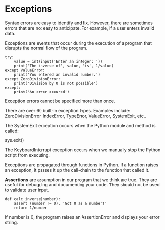 # Exceptions

Syntax errors are easy to identify and fix. However, there are sometimes errors that are not easy to anticipate. For example, if a user enters invalid data.

Exceptions are events that occur during the execution of a program that disrupts the normal flow of the program.

```
try:
	value = int(input('Enter an integer: '))
	print('The inverse of', value, 'is', 1/value)
except ValueError:
	print('You entered an invalid number.')
except ZeroDivisionError:
	print('Division by 0 is not possible')
except:
	print('An error occured')
```

Exception errors cannot be specified more than once.

There are over 60 built-in exception types. Examples include: ZeroDivisionError, IndexError, TypeError, ValueError, SystemExit, etc..

The SystemExit exception occurs when the Python module and method is called:

sys.exit()

The KeyboardInterrupt exception occurs when we manually stop the Python script from executing.

Exceptions are propagated through functions in Python. If a function raises an exception, it passes it up the call-chain to the function that called it.

**Assertions** are assumption in our program that we think are true. They are useful for debugging and documenting your code. They should not be used to validate user input.

```
def calc_inverse(number):
	assert (number != 0), 'Got 0 as a number!'
	return 1/number
```

If number is 0, the program raises an AssertionError and displays your error string.




